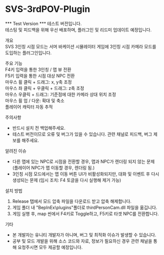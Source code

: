 # SVS-3rdPOV-Plugin

*** Test Version ***
테스트 버전입니다.  
테스팅 및 피드백을 위해 우선 배포하며, 플러그인 및 리드미 업데이트 예정입니다.  

개요  
SVS 3인칭 시점 모드는 서머 바케이션 시뮬레이터 게임에 3인칭 시점 카메라 모드를 도입하는 플러그인입니다.  

주요 기능  
F4키 입력을 통한 3인칭 / 맵 뷰 전환  
F5키 입력을 통한 시점 대상 NPC 전환  
마우스 휠 클릭 + 드래그: x, y축 조정  
마우스 좌 클릭 + 우클릭 + 드래그: z축 조정  
마우스 우클릭 + 드래그: 기준점에 대한 카메라 상대 위치 조정  
마우스 휠 업 / 다운: 확대 및 축소  
플레이어 캐릭터 자동 추적  

주의사항  
- 반드시 설치 전 백업해주세요.  
- 테스트 버전이므로 오류 및 버그가 있을 수 있습니다. 관련 채널로 피드백, 버그 제보를 해주세요.  

알려진 이슈  
- 다른 맵에 있는 NPC로 시점을 전환할 경우, 맵과 NPC가 렌더링 되지 않는 문제 (플레이어 NPC가 맵 이동할 경우, 렌더링 됨.)  
- 3인칭 시점 모드에서는 맵 이동 버튼 UI가 비활성화되지만, 대화 및 이벤트 후 다시 생성되는 문제 (임시 조치: F4 토글을 다시 실행해 제거 가능)  

설치 방법  
1. Release 탭에서 모드 압축 파일을 다운로드 받고 압축 해제합니다.  
2. 게임 폴더 내 "BepInEx\plugins\"폴더로 thirdPersonCam.dll 파일을 옮깁니다.  
3. 게임 실행 후, map 씬에서 F4키로 Toggle하고, F5키로 타겟 NPC를 전환합니다.  

기타  
- 본 개발자는 유니티 개발자가 아니며, 버그 및 최적화 이슈가 발생할 수 있습니다.  
- 공부 및 모드 개발을 위해 소스 코드와 자료, 정보가 필요하신 경우 관련 채널을 통해 요청주시면 모두 제공할 예정입니다.  
